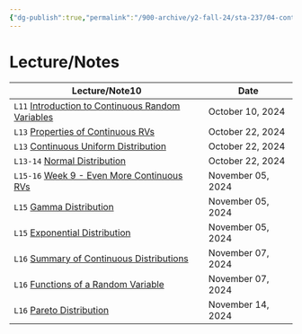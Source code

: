 ```yaml
---
{"dg-publish":true,"permalink":"/900-archive/y2-fall-24/sta-237/04-continuous-random-variables/4-continuous-random-variables/","tags":["#module","#university","stats"],"created":"2024-10-28T16:39:37.589-07:00","updated":"2024-11-24T14:13:52.968-08:00"}
---
```



# Lecture/Notes

<div><table class="dataview table-view-table"><thead class="table-view-thead"><tr class="table-view-tr-header"><th class="table-view-th"><span>Lecture/Note</span><span class="dataview small-text">10</span></th><th class="table-view-th"><span>Date</span></th></tr></thead><tbody class="table-view-tbody"><tr><td><span> <code class="code-styler-inline">L11</code> <a data-tooltip-position="top" aria-label="900 Archive/Y2 Fall 24/STA237/04 Continuous Random Variables/Introduction to Continuous Random Variables.md" data-href="900 Archive/Y2 Fall 24/STA237/04 Continuous Random Variables/Introduction to Continuous Random Variables.md" href="900 Archive/Y2 Fall 24/STA237/04 Continuous Random Variables/Introduction to Continuous Random Variables.md" class="internal-link" target="_blank" rel="noopener nofollow">Introduction to Continuous Random Variables</a></span></td><td>October 10, 2024</td></tr><tr><td><span> <code class="code-styler-inline">L13</code> <a data-tooltip-position="top" aria-label="900 Archive/Y2 Fall 24/STA237/04 Continuous Random Variables/Properties of Continuous RVs.md" data-href="900 Archive/Y2 Fall 24/STA237/04 Continuous Random Variables/Properties of Continuous RVs.md" href="900 Archive/Y2 Fall 24/STA237/04 Continuous Random Variables/Properties of Continuous RVs.md" class="internal-link" target="_blank" rel="noopener nofollow">Properties of Continuous RVs</a></span></td><td>October 22, 2024</td></tr><tr><td><span> <code class="code-styler-inline">L13</code> <a data-tooltip-position="top" aria-label="900 Archive/Y2 Fall 24/STA237/04 Continuous Random Variables/Continuous Uniform Distribution.md" data-href="900 Archive/Y2 Fall 24/STA237/04 Continuous Random Variables/Continuous Uniform Distribution.md" href="900 Archive/Y2 Fall 24/STA237/04 Continuous Random Variables/Continuous Uniform Distribution.md" class="internal-link" target="_blank" rel="noopener nofollow">Continuous Uniform Distribution</a></span></td><td>October 22, 2024</td></tr><tr><td><span> <code class="code-styler-inline">L13-14</code> <a data-tooltip-position="top" aria-label="900 Archive/Y2 Fall 24/STA237/04 Continuous Random Variables/Normal Distribution.md" data-href="900 Archive/Y2 Fall 24/STA237/04 Continuous Random Variables/Normal Distribution.md" href="900 Archive/Y2 Fall 24/STA237/04 Continuous Random Variables/Normal Distribution.md" class="internal-link" target="_blank" rel="noopener nofollow">Normal Distribution</a></span></td><td>October 22, 2024</td></tr><tr><td><span> <code class="code-styler-inline">L15-16</code> <a data-tooltip-position="top" aria-label="900 Archive/Y2 Fall 24/STA237/04 Continuous Random Variables/Week 9 - Even More Continuous RVs.md" data-href="900 Archive/Y2 Fall 24/STA237/04 Continuous Random Variables/Week 9 - Even More Continuous RVs.md" href="900 Archive/Y2 Fall 24/STA237/04 Continuous Random Variables/Week 9 - Even More Continuous RVs.md" class="internal-link" target="_blank" rel="noopener nofollow">Week 9 - Even More Continuous RVs</a></span></td><td>November 05, 2024</td></tr><tr><td><span> <code class="code-styler-inline">L15</code> <a data-tooltip-position="top" aria-label="900 Archive/Y2 Fall 24/STA237/04 Continuous Random Variables/Gamma Distribution.md" data-href="900 Archive/Y2 Fall 24/STA237/04 Continuous Random Variables/Gamma Distribution.md" href="900 Archive/Y2 Fall 24/STA237/04 Continuous Random Variables/Gamma Distribution.md" class="internal-link" target="_blank" rel="noopener nofollow">Gamma Distribution</a></span></td><td>November 05, 2024</td></tr><tr><td><span> <code class="code-styler-inline">L15</code> <a data-tooltip-position="top" aria-label="900 Archive/Y2 Fall 24/STA237/04 Continuous Random Variables/Exponential Distribution.md" data-href="900 Archive/Y2 Fall 24/STA237/04 Continuous Random Variables/Exponential Distribution.md" href="900 Archive/Y2 Fall 24/STA237/04 Continuous Random Variables/Exponential Distribution.md" class="internal-link" target="_blank" rel="noopener nofollow">Exponential Distribution</a></span></td><td>November 05, 2024</td></tr><tr><td><span> <code class="code-styler-inline">L16</code> <a data-tooltip-position="top" aria-label="900 Archive/Y2 Fall 24/STA237/04 Continuous Random Variables/Summary of Continuous Distributions.md" data-href="900 Archive/Y2 Fall 24/STA237/04 Continuous Random Variables/Summary of Continuous Distributions.md" href="900 Archive/Y2 Fall 24/STA237/04 Continuous Random Variables/Summary of Continuous Distributions.md" class="internal-link" target="_blank" rel="noopener nofollow">Summary of Continuous Distributions</a></span></td><td>November 07, 2024</td></tr><tr><td><span> <code class="code-styler-inline">L16</code> <a data-tooltip-position="top" aria-label="900 Archive/Y2 Fall 24/STA237/04 Continuous Random Variables/Functions of a Random Variable.md" data-href="900 Archive/Y2 Fall 24/STA237/04 Continuous Random Variables/Functions of a Random Variable.md" href="900 Archive/Y2 Fall 24/STA237/04 Continuous Random Variables/Functions of a Random Variable.md" class="internal-link" target="_blank" rel="noopener nofollow">Functions of a Random Variable</a></span></td><td>November 07, 2024</td></tr><tr><td><span> <code class="code-styler-inline">L16</code> <a data-tooltip-position="top" aria-label="900 Archive/Y2 Fall 24/STA237/04 Continuous Random Variables/Pareto Distribution.md" data-href="900 Archive/Y2 Fall 24/STA237/04 Continuous Random Variables/Pareto Distribution.md" href="900 Archive/Y2 Fall 24/STA237/04 Continuous Random Variables/Pareto Distribution.md" class="internal-link" target="_blank" rel="noopener nofollow">Pareto Distribution</a></span></td><td>November 14, 2024</td></tr></tbody></table></div>
